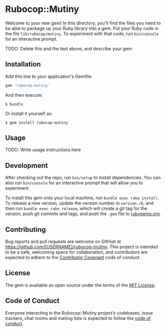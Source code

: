 # Rubocop::Mutiny

Welcome to your new gem! In this directory, you'll find the files you need to be able to package up your Ruby library into a gem. Put your Ruby code in the file `lib/rubocop/mutiny`. To experiment with that code, run `bin/console` for an interactive prompt.

TODO: Delete this and the text above, and describe your gem

## Installation

Add this line to your application's Gemfile:

```ruby
gem 'rubocop-mutiny'
```

And then execute:

    $ bundle

Or install it yourself as:

    $ gem install rubocop-mutiny

## Usage

TODO: Write usage instructions here

## Development

After checking out the repo, run `bin/setup` to install dependencies. You can also run `bin/console` for an interactive prompt that will allow you to experiment.

To install this gem onto your local machine, run `bundle exec rake install`. To release a new version, update the version number in `version.rb`, and then run `bundle exec rake release`, which will create a git tag for the version, push git commits and tags, and push the `.gem` file to [rubygems.org](https://rubygems.org).

## Contributing

Bug reports and pull requests are welcome on GitHub at https://github.com/[USERNAME]/rubocop-mutiny. This project is intended to be a safe, welcoming space for collaboration, and contributors are expected to adhere to the [Contributor Covenant](http://contributor-covenant.org) code of conduct.

## License

The gem is available as open source under the terms of the [MIT License](https://opensource.org/licenses/MIT).

## Code of Conduct

Everyone interacting in the Rubocop::Mutiny project’s codebases, issue trackers, chat rooms and mailing lists is expected to follow the [code of conduct](https://github.com/[USERNAME]/rubocop-mutiny/blob/master/CODE_OF_CONDUCT.md).
